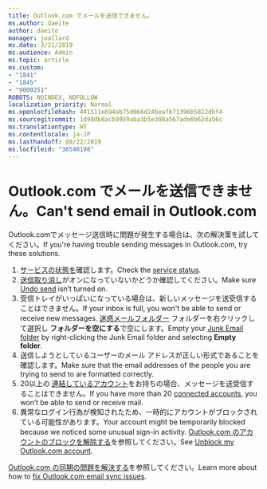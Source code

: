 ```yaml
---
title: Outlook.com でメールを送信できません。
ms.author: daeite
author: daeite
manager: joallard
ms.date: 3/21/2019
ms.audience: Admin
ms.topic: article
ms.custom:
- "1841"
- "1845"
- "9000251"
ROBOTS: NOINDEX, NOFOLLOW
localization_priority: Normal
ms.openlocfilehash: 441511e694ab75d066d24beafb71396b5822dbf4
ms.sourcegitcommit: 1d98db8acb9959aba3b5e308a567ade6b62da56c
ms.translationtype: HT
ms.contentlocale: ja-JP
ms.lasthandoff: 08/22/2019
ms.locfileid: "36548108"
---
```

# <a name="cant-send-email-in-outlookcom"></a><span data-ttu-id="c19eb-102">Outlook.com でメールを送信できません。</span><span class="sxs-lookup"><span data-stu-id="c19eb-102">Can't send email in Outlook.com</span></span>

<span data-ttu-id="c19eb-103">Outlook.comでメッセージ送信時に問題が発生する場合は、次の解決策を試してください。</span><span class="sxs-lookup"><span data-stu-id="c19eb-103">If you're having trouble sending messages in Outlook.com, try these solutions.</span></span>

1. <span data-ttu-id="c19eb-104">[サービスの状態を](https://go.microsoft.com/fwlink/p/?linkid=837482)確認します。</span><span class="sxs-lookup"><span data-stu-id="c19eb-104">Check the [service status](https://go.microsoft.com/fwlink/p/?linkid=837482).</span></span>
1. <span data-ttu-id="c19eb-105">[送信取り消し](https://outlook.live.com/mail/options/mail/messageContent/undoSend)がオンになっていないかどうか確認してください。</span><span class="sxs-lookup"><span data-stu-id="c19eb-105">Make sure [Undo send](https://outlook.live.com/mail/options/mail/messageContent/undoSend) isn’t turned on.</span></span>
1. <span data-ttu-id="c19eb-106">受信トレイがいっぱいになっている場合は、新しいメッセージを送受信することはできません。</span><span class="sxs-lookup"><span data-stu-id="c19eb-106">If your inbox is full, you won't be able to send or receive new messages.</span></span> <span data-ttu-id="c19eb-107">[迷惑メールフォルダー](https://outlook.live.com/mail/junkemail) フォルダーを右クリックして選択し **フォルダーを空にする**で空にします。</span><span class="sxs-lookup"><span data-stu-id="c19eb-107">Empty your [Junk Email folder](https://outlook.live.com/mail/junkemail) by right-clicking the Junk Email folder and selecting **Empty folder**.</span></span>
1. <span data-ttu-id="c19eb-108">送信しようとしているユーザーのメール アドレスが正しい形式であることを確認します。</span><span class="sxs-lookup"><span data-stu-id="c19eb-108">Make sure that the email addresses of the people you are trying to send to are formatted correctly.</span></span>
1. <span data-ttu-id="c19eb-109">20以上の [連結しているアカウント](https://outlook.live.com/mail/options/mail/accounts/connected)をお持ちの場合、メッセージを送受信することはできません。</span><span class="sxs-lookup"><span data-stu-id="c19eb-109">If you have more than 20 [connected accounts](https://outlook.live.com/mail/options/mail/accounts/connected), you won’t be able to send or receive mail.</span></span>
1. <span data-ttu-id="c19eb-110">異常なログイン行為が検知されたため、一時的にアカウントがブロックされている可能性があります。</span><span class="sxs-lookup"><span data-stu-id="c19eb-110">Your account might be temporarily blocked because we noticed some unusual sign-in activity.</span></span> <span data-ttu-id="c19eb-111">[Outlook.com のアカウントのブロックを解除する](https://support.office.com/article/f4ad2701-d166-4d8b-8a6a-9af2a1f8a4c4?wt.mc_id=Office_Outlook_com_Alchemy)を参照してください。</span><span class="sxs-lookup"><span data-stu-id="c19eb-111">See [Unblock my Outlook.com account](https://support.office.com/article/f4ad2701-d166-4d8b-8a6a-9af2a1f8a4c4?wt.mc_id=Office_Outlook_com_Alchemy).</span></span>

<span data-ttu-id="c19eb-112">[Outlook.com の同期の問題を解決する](https://support.office.com/article/d39e3341-8d79-4bf1-b3c7-ded602233642?wt.mc_id=Office_Outlook_com_Alchemy)を参照してください。</span><span class="sxs-lookup"><span data-stu-id="c19eb-112">Learn more about how to [fix Outlook.com email sync issues](https://support.office.com/article/d39e3341-8d79-4bf1-b3c7-ded602233642?wt.mc_id=Office_Outlook_com_Alchemy).</span></span>